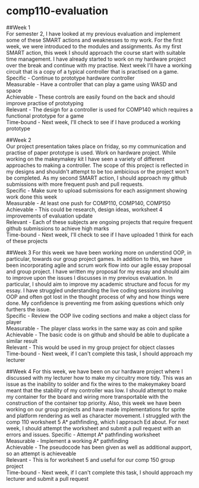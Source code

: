 # comp110-evaluation

##Week 1  
For semester 2, I have looked at my previous evaluation and implement some of these SMART actions and weaknesses to my work. For the first week, we were introduced to the modules and assignments. As my first SMART action, this week I should approach the course start with suitable time management. I have already started to work on my hardware project over the break and continue with my practise. Next week I'll have a working circuit that is a copy of a typical controller that is practised on a game.  
Specific - Continue to prototype hardware controller  
Measurable - Have a controller that can play a game using WASD and space  
Achievable - These controls are easily found on the back and should improve practise of prototyping  
Relevant - The design for a controller is used for COMP140 which requires a functional prototype for a game  
Time-bound - Next week, I'll check to see if I have produced a working prototype  

##Week 2  
Our project presentation takes place on friday, so my communication and practise of paper prototype is used. Work on hardware project. While working on the makeymakey kit I have seen a variety of different approaches to making a controller. The scope of this project is reflected in my designs and shouldn't attempt to be too ambicious or the project won't be completed. As my second SMART action, I should approach my github submissions with more frequent push and pull requests.  
Specific - Make sure to upload submissions for each assignment showing work done this week  
Measurable - At least one push for COMP110, COMP140, COMP150  
Achievable - This could be research, design ideas, worksheet 4 improvements of evaluation update  
Relevant - Each of these subjects are ongoing projects that require frequent github submissions to achieve high marks  
Time-bound - Next week, I'll check to see if I have uploaded 1 think for each of these projects  

##Week 3
For this week we have been working more on understind OOP, in particular, towards our group project games. In addition to this, we have been incorporating agile and scrum work flow into our agile essay proposal and group project. I have written my proposal for my essay and should aim to improve upon the issues I discusses in my previous evaluation. In particular, I should aim to improve my academic structure and focus for my essay. I have struggled understanding the live coding sessions involving OOP and often got lost in the thought process of why and how things were done. My confidence is preventing me from asking questions which only furthers the issue.  
Specific - Review the OOP live coding sections and make a object class for player  
Measurable - The player class works in the same way as coin and spike  
Achievable - The basic code is on github and should be able to duplicate a similar result  
Relevant - This would be used in my group project for object classes  
Time-bound - Next week, if I can't complete this task, I should approach my lecturer    

##Week 4
For this week, we have been on our hardware project where I discussed with my lecturer how to make my circuitry more tidy. This was an issue as the inability to solder and fix the wires to the makeymakey board meant that the stability of my controller was low. I should attempt to make my container for the board and wiring more transportable with the construction of the container top priority. Also, this week we have been working on our group projects and have made implementations for sprite and platform rendering as well as character movement. I struggled with the comp 110 worksheet 5 A* pathfinding, which I approach Ed about. For next week, I should attempt the worksheet and submit a pull request with an errors and issues.
Specific - Attempt A* pathfinding worksheet  
Measurable - Implement a working A* pathfinding  
Achievable - The pseudocode has been given as well as additional aupport, so an attempt is achieveable  
Relevant - This is for worksheet 5 and useful for our comp 150 group project  
Time-bound - Next week, if I can't complete this task, I should approach my lecturer and submit a pull request  

